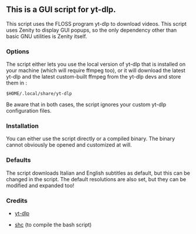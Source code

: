 ## This is a GUI script for yt-dlp.
This script uses the FLOSS program yt-dlp to download videos.
This script uses Zenity to display GUI popups, so the only dependency other than basic GNU utilities is Zenity itself.

### Options
The
 script either lets you use the local version of yt-dlp that is 
installed on your machine (which will require ffmpeg too), or it will 
download the latest yt-dlp and the latest custom-built ffmpeg from the 
yt-dlp devs and store them in :
```
$HOME/.local/share/yt-dlp
```

Be aware that in both cases, the script ignores your custom yt-dlp configuration files.

### Installation
You can either use the script directly or a compiled binary.
The binary cannot obviously be opened and customized at will.

### Defaults
The script downloads Italian and English subtitles as default, but this can be changed in the script.
The default resolutions are also set, but they can be modified and expanded too!

### Credits
- [yt-dlp](https://github.com/yt-dlp/yt-dlp)

- [shc](https://github.com/neurobin/shc) (to compile the bash script)

